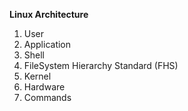 **Linux Architecture**
1. User
2. Application
3. Shell
4. FileSystem Hierarchy Standard (FHS)
5. Kernel
6. Hardware
7. Commands



